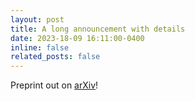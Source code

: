 ```yaml
---
layout: post
title: A long announcement with details
date: 2023-18-09 16:11:00-0400
inline: false
related_posts: false
---
```


Preprint out on [arXiv](https://arxiv.org/pdf/2309.09900.pdf)!

